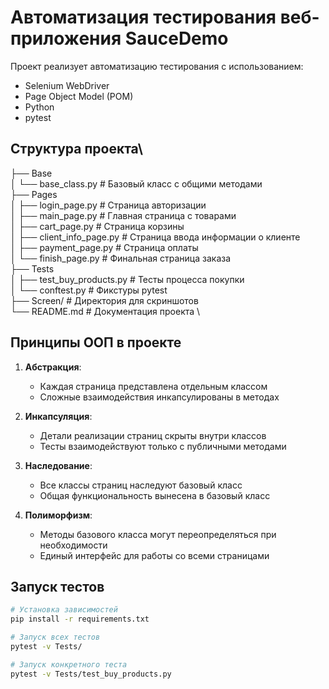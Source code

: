 # Автоматизация тестирования веб-приложения SauceDemo

Проект реализует автоматизацию тестирования с использованием:
- Selenium WebDriver
- Page Object Model (POM)
- Python
- pytest

## Структура проекта\

├── Base \
│ └── base_class.py # Базовый класс с общими методами \
├── Pages \
│ ├── login_page.py # Страница авторизации \
│ ├── main_page.py # Главная страница с товарами \
│ ├── cart_page.py # Страница корзины \
│ ├── client_info_page.py # Страница ввода информации о клиенте \
│ ├── payment_page.py # Страница оплаты \
│ └── finish_page.py # Финальная страница заказа \
├── Tests \
│ ├── test_buy_products.py # Тесты процесса покупки \
│ └── conftest.py # Фикстуры pytest \
├── Screen/ # Директория для скриншотов \
└── README.md # Документация проекта \

## Принципы ООП в проекте

1. **Абстракция**:
   - Каждая страница представлена отдельным классом
   - Сложные взаимодействия инкапсулированы в методах

2. **Инкапсуляция**:
   - Детали реализации страниц скрыты внутри классов
   - Тесты взаимодействуют только с публичными методами

3. **Наследование**:
   - Все классы страниц наследуют базовый класс
   - Общая функциональность вынесена в базовый класс

4. **Полиморфизм**:
   - Методы базового класса могут переопределяться при необходимости
   - Единый интерфейс для работы со всеми страницами

## Запуск тестов
```bash
# Установка зависимостей
pip install -r requirements.txt

# Запуск всех тестов
pytest -v Tests/

# Запуск конкретного теста
pytest -v Tests/test_buy_products.py